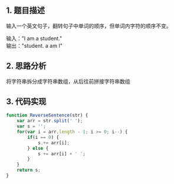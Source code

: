 ## 1. 题目描述

输入一个英文句子，翻转句子中单词的顺序，但单词内字符的顺序不变。

输入："I am a student."  
输出："student. a am I"

## 2. 思路分析

将字符串拆分成字符串数组，从后往前拼接字符串数组

## 3. 代码实现
```Javascript
function ReverseSentence(str) {
    var arr = str.split(' ');
    var s = '';
    for(var i = arr.length - 1; i >= 0; i--) {
        if(i == 0) {
            s += arr[i];
        } else {
            s += arr[i] + ' ';
        }
    }
    return s;
}
```
